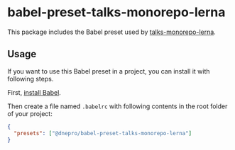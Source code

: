 # babel-preset-talks-monorepo-lerna

This package includes the Babel preset used by [talks-monorepo-lerna](https://github.com/dnepro/talks-monorepo-lerna).

## Usage

If you want to use this Babel preset in a project, you can install it with following steps.

First, [install Babel](https://babeljs.io/docs/setup/).

Then create a file named `.babelrc` with following contents in the root folder of your project:

```json
{
  "presets": ["@dnepro/babel-preset-talks-monorepo-lerna"]
}
```

